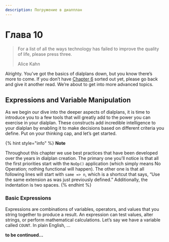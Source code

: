 ```yaml
---
description: Погружение в диалплан
---
```


# Глава 10

> For a list of all the ways technology has failed to improve the quality of life, please press three.
>
> Alice Kahn

Alrighty. You’ve got the basics of dialplans down, but you know there’s more to come. If you don’t have [Chapter 6](https://www.oreilly.com/library/view/asterisk-the-definitive/9781492031598/ch06.html#asterisk-DP-Basics) sorted out yet, please go back and give it another read. We’re about to get into more advanced topics.

## Expressions and Variable Manipulation

As we begin our dive into the deeper aspects of dialplans, it is time to introduce you to a few tools that will greatly add to the power you can exercise in your dialplan. These constructs add incredible intelligence to your dialplan by enabling it to make decisions based on different criteria you define. Put on your thinking cap, and let’s get started.

{% hint style="info" %}
**Note**

Throughout this chapter we use best practices that have been developed over the years in dialplan creation. The primary one you’ll notice is that all the first priorities start with the `NoOp()` application \(which simply means No Operation; nothing functional will happen\). The other one is that all following lines will start with `same => n`, which is a shortcut that says, “Use the same extension as was just previously defined.” Additionally, the indentation is two spaces.
{% endhint %}

### Basic Expressions

Expressions are combinations of variables, operators, and values that you string together to produce a result. An expression can test values, alter strings, or perform mathematical calculations. Let’s say we have a variable called `COUNT`. In plain English, ...

**to be continued...**

